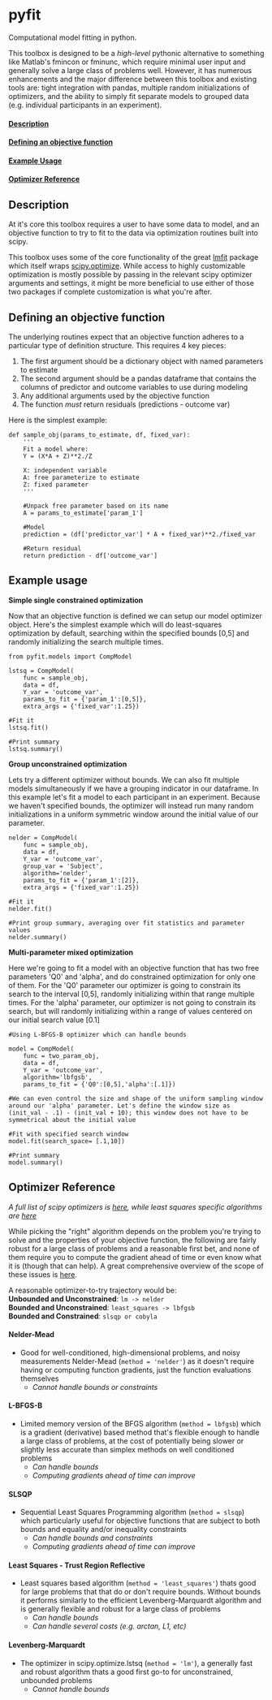 # pyfit

Computational model fitting in python.  

This toolbox is designed to be a *high-level* pythonic alternative to something like Matlab's fmincon or fminunc, which require minimal user input and generally solve a large class of problems well. However, it has numerous enhancements and the major difference between this toolbox and existing tools are: tight integration with pandas, multiple random initializations of optimizers, and the ability to simply fit separate models to grouped data (e.g. individual participants in an experiment).

#### [Description](#about)  
#### [Defining an objective function](#def-obj)  
#### [Example Usage](#example-usage)  
#### [Optimizer Reference](#opt-ref)  

## Description <a name="about"></a>  
At it's core this toolbox requires a user to have some data to model, and an objective function to try to fit to the data via optimization routines built into scipy.  

This toolbox uses some of the core functionality of the great [lmfit](https://github.com/lmfit/lmfit-py) package which itself wraps [scipy.optimize](https://docs.scipy.org/doc/scipy/reference/tutorial/optimize.html.). While access to highly customizable optimization is mostly possible by passing in the relevant scipy optimizer arguments and settings, it might be more beneficial to use either of those two packages if complete customization is what you're after.

## Defining an objective function <a name="def-obj"></a>  
The underlying routines expect that an objective function adheres to a particular type of definition structure. This requires 4 key pieces:  
1. The first argument should be a dictionary object with named parameters to estimate
2. The second argument should be a pandas dataframe that contains the columns of predictor and outcome variables to use during modeling
3. Any additional arguments used by the objective function
4. The function *must* return residuals (predictions - outcome var)  

Here is the simplest example:  
```
def sample_obj(params_to_estimate, df, fixed_var):
    '''
    Fit a model where:
    Y = (X*A + Z)**2./Z

    X: independent variable
    A: free parameterize to estimate
    Z: fixed parameter
    '''

    #Unpack free parameter based on its name
    A = params_to_estimate['param_1']

    #Model
    prediction = (df['predictor_var'] * A + fixed_var)**2./fixed_var

    #Return residual
    return prediction - df['outcome_var']
```

## Example usage <a name="example-usage"></a>

**Simple single constrained optimization**  

Now that an objective function is defined we can setup our model optimizer object. Here's the simplest example which will do least-squares optimization by default, searching within the specified bounds [0,5] and randomly initializing the search multiple times.


```
from pyfit.models import CompModel

lstsq = CompModel(
    func = sample_obj,
    data = df,
    Y_var = 'outcome_var',
    params_to_fit = {'param_1':[0,5]},
    extra_args = {'fixed_var':1.25})

#Fit it
lstsq.fit()

#Print summary
lstsq.summary()
```

**Group unconstrained optimization**  

Lets try a different optimizer without bounds. We can also fit multiple models simultaneously if we have a grouping indicator in our dataframe. In this example let's fit a model to each participant in an experiment. Because we haven't specified bounds, the optimizer will instead run many random initializations in a uniform symmetric window around the initial value of our parameter.  

```
nelder = CompModel(
    func = sample_obj,
    data = df,
    Y_var = 'outcome_var',
    group_var = 'Subject',
    algorithm='nelder',
    params_to_fit = {'param_1':[2]},
    extra_args = {'fixed_var':1.25})

#Fit it
nelder.fit()

#Print group summary, averaging over fit statistics and parameter values
nelder.summary()
```

**Multi-parameter mixed optimization**  

Here we're going to fit a model with an objective function that has two free parameters 'Q0' and 'alpha', and do constrained optimization for only one of them. For the 'Q0' parameter our optimizer is going to constrain its search to the interval [0,5], randomly initializing within that range multiple times. For the 'alpha' parameter, our optimizer is not going to constrain its search, but will randomly initializing within a range of values centered on our initial search value [0.1]

```
#Using L-BFGS-B optimizer which can handle bounds

model = CompModel(
    func = two_param_obj,
    data = df,
    Y_var = 'outcome_var',
    algorithm='lbfgsb',
    params_to_fit = {'Q0':[0,5],'alpha':[.1]})

#We can even control the size and shape of the uniform sampling window around our 'alpha' parameter. Let's define the window size as (init_val - .1) - (init_val + 10); this window does not have to be symmetrical about the initial value

#Fit with specified search window
model.fit(search_space= [.1,10])

#Print summary
model.summary()
```

## Optimizer Reference <a name="opt-ref"></a>
*A full list of scipy optimizers is [here](https://docs.scipy.org/doc/scipy/reference/generated/scipy.optimize.minimize.html#scipy.optimize.minimize), while least squares specific algorithms are [here](https://docs.scipy.org/doc/scipy/reference/generated/scipy.optimize.least_squares.html)*

While picking the "right" algorithm depends on the problem you're trying to solve and the properties of your objective function, the following are fairly robust for a large class of problems and a reasonable first bet, and none of them require you to compute the gradient ahead of time or even know what it is (though that can help). A great comprehensive overview of the scope of these issues is [here](http://www.scipy-lectures.org/advanced/mathematical_optimization/).

A reasonable optimizer-to-try trajectory would be:  
**Unbounded and Unconstrained**: `lm -> nelder`  
**Bounded and Unconstrained**: `least_squares -> lbfgsb`  
**Bounded and Constrained**: `slsqp or cobyla`  


#### Nelder-Mead
- Good for well-conditioned, high-dimensional problems, and noisy measurements Nelder-Mead (`method = 'nelder'`) as it doesn't require having or computing function gradients, just the function evaluations themselves
    - *Cannot handle bounds or constraints*

#### L-BFGS-B
- Limited memory version of the BFGS algorithm (`method = lbfgsb`) which is a gradient (derivative) based method that's flexible enough to handle a large class of problems, at the cost of potentially being slower or slightly less accurate than simplex methods on well conditioned problems
    - *Can handle bounds*
    - *Computing gradients ahead of time can improve*

#### SLSQP
- Sequential Least Squares Programming algorithm (`method = slsqp`) which particularly useful for objective functions that are subject to both bounds and equality and/or inequality constraints
    - *Can handle bounds and constraints*
    - *Computing gradients ahead of time can improve*

#### Least Squares - Trust Region Reflective
- Least squares based algorithm (`method = 'least_squares'`) thats good for large problems that that do or don't require bounds. Without bounds it performs similarly to the efficient Levenberg-Marquardt algorithm and is generally flexible and robust for a large class of problems
    - *Can handle bounds*
    - *Can handle several costs (e.g. arctan, L1, etc)*

#### Levenberg-Marquardt
- The optimizer in scipy.optimize.lstsq (`method = 'lm'`), a generally fast and robust algorithm thats a good first go-to for unconstrained, unbounded problems
    - *Cannot handle bounds*
